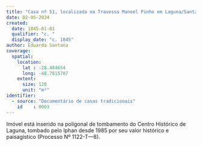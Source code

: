```yaml
---
title: "Casa nº 51, localizada na Travessa Manoel Pinho em Laguna/Santa Catarina"
date: 02-05-2024
created:
  date: 1845-01-01
  qualifier: "c. "
  display_date: "c. 1845"
author: Eduarda Santana
coverage:
  spatial:
    location:
      lat : -28.484654
      long: -48.7815707
    extent:
      size: 120
      unit: "m²"
identifier:
  - source: "Documentário de casas tradicionais"
    id    : 0003
---
```


Imóvel está inserido na poligonal de tombamento do Centro Histórico de Laguna, tombado pelo Iphan desde 1985 por seu valor histórico e paisagístico 
(Processo Nº 1122-T—8).
